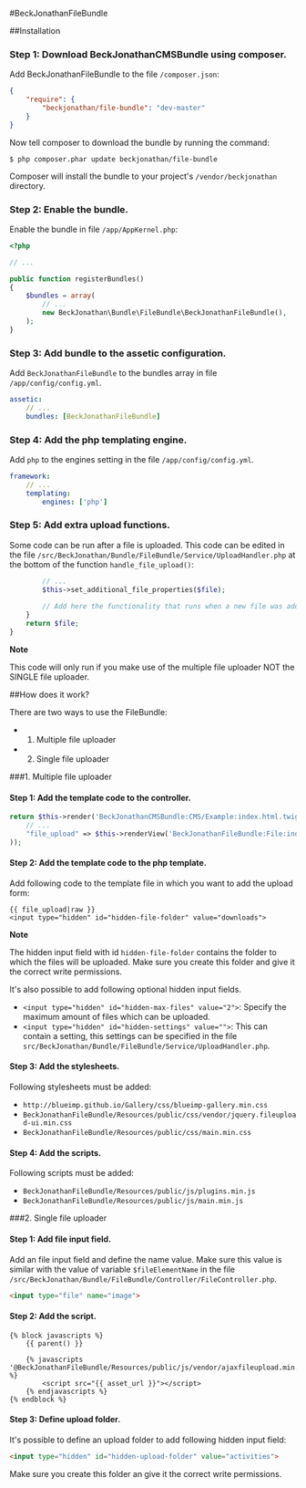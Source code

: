 #BeckJonathanFileBundle

##Installation

### Step 1: Download BeckJonathanCMSBundle using composer.

Add BeckJonathanFileBundle to the file `/composer.json`:

```json
{
    "require": {
        "beckjonathan/file-bundle": "dev-master"
    }
}
```

Now tell composer to download the bundle by running the command:

```
$ php composer.phar update beckjonathan/file-bundle
```

Composer will install the bundle to your project's `/vendor/beckjonathan` directory.

### Step 2: Enable the bundle.

Enable the bundle in file `/app/AppKernel.php`:

```php
<?php

// ...

public function registerBundles()
{
    $bundles = array(
        // ...
        new BeckJonathan\Bundle\FileBundle\BeckJonathanFileBundle(),
    );
}
```

### Step 3: Add bundle to the assetic configuration.

Add `BeckJonathanFileBundle` to the bundles array in file `/app/config/config.yml`.

```yaml
assetic:
    // ...
    bundles: [BeckJonathanFileBundle]
```

### Step 4: Add the php templating engine.

Add `php` to the engines setting in the file `/app/config/config.yml`.

```yaml
framework:
    // ...
    templating:
        engines: ['php']
```

### Step 5: Add extra upload functions.

Some code can be run after a file is uploaded. This code can be edited in the file `/src/BeckJonathan/Bundle/FileBundle/Service/UploadHandler.php` at the bottom of the function `handle_file_upload()`:

```php
		// ...
		$this->set_additional_file_properties($file);
		
		// Add here the functionality that runs when a new file was added
    }
    return $file;
}
```

**Note**

This code will only run if you make use of the multiple file uploader NOT the SINGLE file uploader. 

##How does it work?

There are two ways to use the FileBundle:

- 1. Multiple file uploader

- 2. Single file uploader

###1. Multiple file uploader

#### Step 1: Add the template code to the controller.

```php
return $this->render('BeckJonathanCMSBundle:CMS/Example:index.html.twig', array(
	// ...
	"file_upload" => $this->renderView('BeckJonathanFileBundle:File:index.html.php'),
));
```

#### Step 2: Add the template code to the php template.

Add following code to the template file in which you want to add the upload form:

```twig
{{ file_upload|raw }}
<input type="hidden" id="hidden-file-folder" value="downloads">
```

**Note**

The hidden input field with id `hidden-file-folder` contains the folder to which the files will be uploaded. 
Make sure you create this folder and give it the correct write permissions.

It's also possible to add following optional hidden input fields.

- `<input type="hidden" id="hidden-max-files" value="2">`: Specify the maximum amount of files which can be uploaded.
- `<input type="hidden" id="hidden-settings" value="">`: This can contain a setting, this settings can be specified in the file `src/BeckJonathan/Bundle/FileBundle/Service/UploadHandler.php`.

#### Step 3: Add the stylesheets.

Following stylesheets must be added:

- `http://blueimp.github.io/Gallery/css/blueimp-gallery.min.css`
- `BeckJonathanFileBundle/Resources/public/css/vendor/jquery.fileupload-ui.min.css`
- `BeckJonathanFileBundle/Resources/public/css/main.min.css`

#### Step 4: Add the scripts.

Following scripts must be added:

- `BeckJonathanFileBundle/Resources/public/js/plugins.min.js`
- `BeckJonathanFileBundle/Resources/public/js/main.min.js`

###2. Single file uploader

#### Step 1: Add file input field.

Add an file input field and define the name value. Make sure this value is similar with the value of variable `$fileElementName` in the file `/src/BeckJonathan/Bundle/FileBundle/Controller/FileController.php`.

```html
<input type="file" name="image">
```

#### Step 2: Add the script.

```twig
{% block javascripts %}
	{{ parent() }}
	
   	{% javascripts '@BeckJonathanFileBundle/Resources/public/js/vendor/ajaxfileupload.min.js' %}
	    <script src="{{ asset_url }}"></script>
	{% endjavascripts %}
{% endblock %}
```
#### Step 3: Define upload folder.

It's possible to define an upload folder to add following hidden input field:

```html
<input type="hidden" id="hidden-upload-folder" value="activities">
```

Make sure you create this folder an give it the correct write permissions.